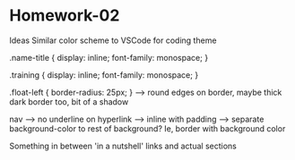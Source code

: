 # Homework-02

Ideas
Similar color scheme to VSCode for coding theme

.name-title {
    display: inline;
    font-family: monospace;
}

.training {
    display: inline;
    font-family: monospace;
}

.float-left {
    border-radius: 25px;
}
    --> round edges on border, maybe thick dark border too, bit of a shadow

nav
--> no underline on hyperlink
--> inline with padding
--> separate background-color to rest of background? Ie, border with background color

Something in between 'in a nutshell' links and actual sections

